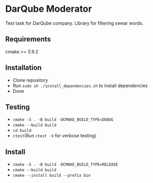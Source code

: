 # DarQube Moderator
Test task for DarQube company. Library for filtering swear words.

## Requirements
cmake >= 3.9.2

## Installation
- Clone repository
- Run `sudo sh ./install_dependencies.sh` to install dependencies
- Done

## Testing
- `cmake -S . -B build -DCMAKE_BUILD_TYPE=DEBUG`
- `cmake --build build`
- `cd build`
- `ctest`(Run `ctest -V` for verbose testing)

## Install
- `cmake -S . -B build -DCMAKE_BUILD_TYPE=RELEASE`
- `cmake --build build`
- `cmake --install build --prefix bin`
